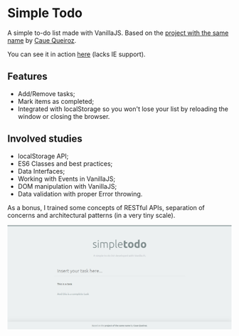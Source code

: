 # Simple Todo

A simple to-do list made with VanillaJS. Based on the [project with the same name](https://github.com/cauequeiroz/simpletodo) by [Caue Queiroz](http://cauequeiroz.com.br/about/).

You can see it in action [here](https://guilhermemj.github.io/simple-todo) (lacks IE support).

## Features

* Add/Remove tasks;
* Mark items as completed;
* Integrated with localStorage so you won't lose your list by reloading the window or closing the browser.

## Involved studies

* localStorage API;
* ES6 Classes and best practices;
* Data Interfaces;
* Working with Events in VanillaJS;
* DOM manipulation with VanillaJS;
* Data validation with proper Error throwing.

As a bonus, I trained some concepts of RESTful APIs, separation of concerns and architectural patterns (in a very tiny scale).

![Screenshot](./screenshot.png)
